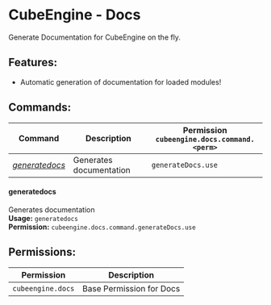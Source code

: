 # CubeEngine - Docs
Generate Documentation for CubeEngine on the fly.

## Features:
 - Automatic generation of documentation for loaded modules!

## Commands:

| Command | Description | Permission<br>`cubeengine.docs.command.<perm>` |
| --- | --- | --- |
| [*generatedocs*](#generatedocs) | Generates documentation | `generateDocs.use` |

#### generatedocs  
Generates documentation  
**Usage:** `generatedocs`  
**Permission:** `cubeengine.docs.command.generateDocs.use`  
  

## Permissions:

| Permission | Description |
| --- | --- |
| `cubeengine.docs` | Base Permission for Docs |
